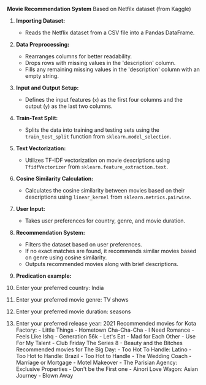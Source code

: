 **Movie Recommendation System**
Based on Netfilx dataset (from Kaggle)

1. **Importing Dataset:**
   - Reads the Netflix dataset from a CSV file into a Pandas DataFrame.

2. **Data Preprocessing:**
   - Rearranges columns for better readability.
   - Drops rows with missing values in the 'description' column.
   - Fills any remaining missing values in the 'description' column with an empty string.

3. **Input and Output Setup:**
   - Defines the input features (`x`) as the first four columns and the output (`y`) as the last two columns.

4. **Train-Test Split:**
   - Splits the data into training and testing sets using the `train_test_split` function from `sklearn.model_selection`.

5. **Text Vectorization:**
   - Utilizes TF-IDF vectorization on movie descriptions using `TfidfVectorizer` from `sklearn.feature_extraction.text`.

6. **Cosine Similarity Calculation:**
   - Calculates the cosine similarity between movies based on their descriptions using `linear_kernel` from `sklearn.metrics.pairwise`.

7. **User Input:**
   - Takes user preferences for country, genre, and movie duration.

8. **Recommendation System:**
   - Filters the dataset based on user preferences.
   - If no exact matches are found, it recommends similar movies based on genre using cosine similarity.
   - Outputs recommended movies along with brief descriptions.
9. **Predication example:**
    
1. Enter your preferred country: India
2. Enter your preferred movie genre: TV shows
3. Enter your preferred movie duration: seasons
4. Enter your preferred release year: 2021
                         Recommended movies for Kota Factory:
                        - Little Things
                        - Hometown Cha-Cha-Cha
                        - I Need Romance
                        - Feels Like Ishq
                        - Generation 56k
                        - Let's Eat
                        - Mad for Each Other
                        - Use For My Talent
                        - Club Friday The Series 8
                        - Beauty and the Bitches
                        Recommended movies for The Big Day:
                        - Too Hot To Handle: Latino
                        - Too Hot to Handle: Brazil
                        - Too Hot to Handle
                        - The Wedding Coach
                        - Marriage or Mortgage
                        - Motel Makeover
                        - The Parisian Agency: Exclusive Properties
                        - Don't be the First one
                        - Ainori Love Wagon: Asian Journey
                        - Blown Away   
